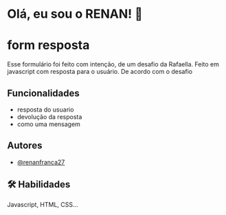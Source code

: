# 
# Olá, eu sou o RENAN! 👋


# form resposta 
Esse formulário foi feito com intenção, de um desafio da Rafaella.  Feito em javascript com resposta para o usuário. De acordo com o desafio 


## Funcionalidades

- resposta do usuario
- devolução da resposta
- como uma mensagem


## Autores

- [@renanfranca27](https://github.com/renanfranca27)


## 🛠 Habilidades
Javascript, HTML, CSS...


